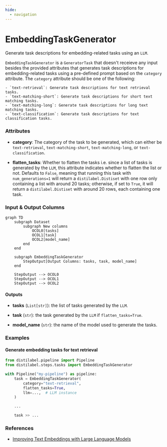```yaml
---
hide:
  - navigation
---
```

# EmbeddingTaskGenerator

Generate task descriptions for embedding-related tasks using an `LLM`.



`EmbeddingTaskGenerator` is a `GeneratorTask` that doesn't receieve any input besides the
    provided attributes that generates task descriptions for embedding-related tasks using a
    pre-defined prompt based on the `category` attribute. The `category` attribute should be
    one of the following:

    - `text-retrieval`: Generate task descriptions for text retrieval tasks.
    - `text-matching-short`: Generate task descriptions for short text matching tasks.
    - `text-matching-long`: Generate task descriptions for long text matching tasks.
    - `text-classification`: Generate task descriptions for text classification tasks.





### Attributes

- **category**: The category of the task to be generated, which can either be `text-retrieval`,  `text-matching-short`, `text-matching-long`, or `text-classification`.

- **flatten_tasks**: Whether to flatten the tasks i.e. since a list of tasks is generated by the  `LLM`, this attribute indicates whether to flatten the list or not. Defaults to `False`,  meaning that running this task with `num_generations=1` will return a `distilabel.Distiset`  with one row only containing a list with around 20 tasks; otherwise, if set to `True`, it  will return a `distilabel.Distiset` with around 20 rows, each containing one task.





### Input & Output Columns

``` mermaid
graph TD
	subgraph Dataset
		subgraph New columns
			OCOL0[tasks]
			OCOL1[task]
			OCOL2[model_name]
		end
	end

	subgraph EmbeddingTaskGenerator
		StepOutput[Output Columns: tasks, task, model_name]
	end

	StepOutput --> OCOL0
	StepOutput --> OCOL1
	StepOutput --> OCOL2

```




#### Outputs


- **tasks** (`List[str]`): the list of tasks generated by the `LLM`.

- **task** (`str`): the task generated by the `LLM` if `flatten_tasks=True`.

- **model_name** (`str`): the name of the model used to generate the tasks.





### Examples


#### Generate embedding tasks for text retrieval
```python
from distilabel.pipeline import Pipeline
from distilabel.steps.tasks import EmbeddingTaskGenerator

with Pipeline("my-pipeline") as pipeline:
    task = EmbeddingTaskGenerator(
        category="text-retrieval",
        flatten_tasks=True,
        llm=...,  # LLM instance
    )

    ...

    task >> ...
```




### References

- [Improving Text Embeddings with Large Language Models](https://arxiv.org/abs/2401.00368)


